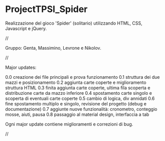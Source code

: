 # ProjectTPSI_Spider
Realizzazione del gioco 'Spider' (solitario) utilizzando HTML, CSS, Javascript e jQuery.

//

Gruppo: Genta, Massimino, Levrone e Nikolov.

//

Major updates:

0.0 creazione dei file principali e prova funzionamento
0.1 struttura dei due mazzi e posizionamento
0.2 aggiunta carte coperte e miglioramento struttura HTML
0.3 finita aggiunta carte coperte, ultima fila scoperta e distribuzione carte da mazzo inferiore
0.4 spostamento carte singolo e scoperta di eventuali carte coperte
0.5 cambio di logica, div annidati 
0.6 fine spostamento multiplo e singolo, revisione del progetto (debug e documentazione)
0.7 aggiunte nuove funzionalità: cronometro, conteggio mosse, aiuti, pausa
0.8 passaggio al material design, interfaccia a tab

Ogni major update contiene miglioramenti e correzioni di bug.

//
